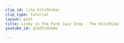 ```yaml
---
clip_id: litp_hitchhiker
clip_type: tutorial
layout: post
title: Lindy in the Park Jazz Step - The Hitchhike
youtube_id: qlAZYcHxGAU

---
```


